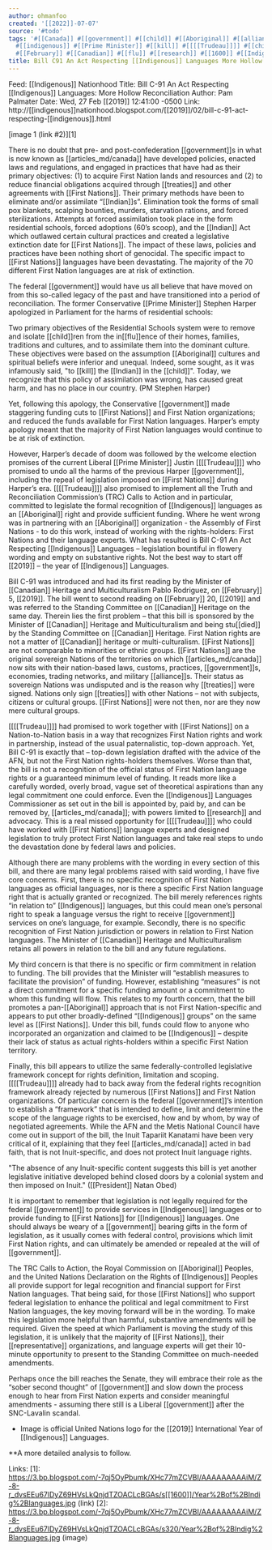 ```yaml
---
author: ohmanfoo
created: '[[2022]]-07-07'
source: '#todo'
tags: '#[[Canada]] #[[government]] #[[child]] #[[Aboriginal]] #[[alliance]] #[[2019]] #[[representative]] #[[Indian]]
  #[[indigenous]] #[[Prime Minister]] #[[kill]] #[[[[Trudeau]]]] #[[child]]ren #[[treaties]] #[[died]] #[[[First Nations]]
  #[[February]] #[[Canadian]] #[[flu]] #[[research]] #[[1600]] #[[Indigenous]] #[[[First Nations]] #[[[[Trudeau]]]] #[[President]] '
title: Bill C91 An Act Respecting [[Indigenous]] Languages More Hollow Reconciliation.md
---
```


Feed: [[Indigenous]] Nationhood
Title: Bill C-91 An Act Respecting [[Indigenous]] Languages: More Hollow 
Reconciliation
Author: Pam Palmater
Date: Wed, 27 Feb [[2019]] 12:41:00 -0500
Link: http://[[indigenous]]nationhood.blogspot.com/[[2019]]/02/bill-c-91-act-respecting-[[indigenous]].html
 
 
[image 1 (link #2)][1]
 
There is no doubt that pre- and post-confederation [[government]]s in what is now 
known as [[articles_md/canada]] have developed policies, enacted laws and regulations, and 
engaged in practices that have had as their primary objectives: (1) to acquire 
First Nation lands and resources and (2) to reduce financial obligations 
acquired through [[treaties]] and other agreements with [[First Nations]]. Their primary
methods have been to eliminate and/or assimilate “[[Indian]]s”. Elimination took the
forms of small pox blankets, scalping bounties, murders, starvation rations, and
forced sterilizations. Attempts at forced assimilation took place in the form 
residential schools, forced adoptions (60’s scoop), and the [[Indian]] Act which 
outlawed certain cultural practices and created a legislative extinction date 
for [[First Nations]]. The impact of these laws, policies and practices have been 
nothing short of genocidal. The specific impact to [[First Nations]] languages have 
been devastating. The majority of the 70 different First Nation languages are at
risk of extinction.
 
The federal [[government]] would have us all believe that have moved on from this 
so-called legacy of the past and have transitioned into a period of 
reconciliation. The former Conservative [[Prime Minister]] Stephen Harper apologized
in Parliament for the harms of residential schools:
 
 
Two primary objectives of the Residential Schools system were to remove and 
isolate [[child]]ren from the in[[flu]]ence of their homes, families, traditions and 
cultures, and to assimilate them into the dominant culture. These objectives 
were based on the assumption [[Aboriginal]] cultures and spiritual beliefs were 
inferior and unequal. Indeed, some sought, as it was infamously said, "to [[kill]] 
the [[Indian]] in the [[child]]". Today, we recognize that this policy of assimilation 
was wrong, has caused great harm, and has no place in our country. (PM Stephen 
Harper)
 
 
Yet, following this apology, the Conservative [[government]] made staggering funding
cuts to [[First Nations]] and First Nation organizations; and reduced the funds 
available for First Nation languages. Harper’s empty apology meant that the 
majority of First Nation languages would continue to be at risk of extinction. 
 
 
However, Harper’s decade of doom was followed by the welcome election promises 
of the current Liberal [[Prime Minister]] Justin [[[[Trudeau]]]] who promised to undo all 
the harms of the previous Harper [[government]], including the repeal of legislation
imposed on [[First Nations]] during Harper’s era. [[[[Trudeau]]]] also promised to implement
all the Truth and Reconciliation Commission’s (TRC) Calls to Action and in 
particular, committed to legislate the formal recognition of [[Indigenous]] 
languages as an [[Aboriginal]] right and provide sufficient funding. Where he went 
wrong was in partnering with an [[Aboriginal]] organization - the Assembly of First 
Nations - to do this work, instead of working with the rights-holders: First 
Nations and their language experts. What has resulted is Bill C-91 An Act 
Respecting [[Indigenous]] Languages – legislation bountiful in flowery wording and 
empty on substantive rights. Not the best way to start off [[2019]] – the year of 
[[Indigenous]] Languages.
 
 
Bill C-91 was introduced and had its first reading by the Minister of [[Canadian]] 
Heritage and Multiculturalism Pablo Rodriguez, on [[February]] 5, [[2019]]. The bill 
went to second reading on [[February]] 20, [[2019]] and was referred to the Standing 
Committee on [[Canadian]] Heritage on the same day. Therein lies the first problem –
that this bill is sponsored by the Minister of [[Canadian]] Heritage and 
Multiculturalism and being stu[[died]] by the Standing Committee on [[Canadian]] 
Heritage. First Nation rights are not a matter of [[Canadian]] heritage or 
multi-culturalism. [[First Nations]] are not comparable to minorities or ethnic 
groups. [[First Nations]] are the original sovereign Nations of the territories on 
which [[articles_md/canada]] now sits with their nation-based laws, customs, practices, 
[[government]]s, economies, trading networks, and military [[alliance]]s. Their status 
as sovereign Nations was undisputed and is the reason why [[treaties]] were signed. 
Nations only sign [[treaties]] with other Nations – not with subjects, citizens or 
cultural groups. [[First Nations]] were not then, nor are they now mere cultural 
groups. 
 
 
[[[[Trudeau]]]] had promised to work together with [[First Nations]] on a Nation-to-Nation 
basis in a way that recognizes First Nation rights and work in partnership, 
instead of the usual paternalistic, top-down approach. Yet, Bill C-91 is exactly
that – top-down legislation drafted with the advice of the AFN, but not the 
First Nation rights-holders themselves. Worse than that, the bill is not a 
recognition of the official status of First Nation language rights or a 
guaranteed minimum level of funding. It reads more like a carefully worded, 
overly broad, vague set of theoretical aspirations than any legal commitment one
could enforce. Even the [[Indigenous]] Languages Commissioner as set out in the bill
is appointed by, paid by, and can be removed by, [[articles_md/canada]]; with powers limited to 
[[research]] and advocacy. This is a real missed opportunity for [[[[Trudeau]]]] who could 
have worked with [[First Nations]] language experts and designed legislation to 
truly protect First Nation languages and take real steps to undo the devastation
done by federal laws and policies. 
 
 
Although there are many problems with the wording in every section of this bill,
and there are many legal problems raised with said wording, I have five core 
concerns. First, there is no specific recognition of First Nation languages as 
official languages, nor is there a specific First Nation language right that is 
actually granted or recognized. The bill merely references rights “in relation 
to” [[Indigenous]] languages, but this could mean one’s personal right to speak a 
language versus the right to receive [[government]] services on one’s language, for 
example. Secondly, there is no specific recognition of First Nation jurisdiction
or powers in relation to First Nation languages. The Minister of [[Canadian]] 
Heritage and Multiculturalism retains all powers in relation to the bill and any
future regulations. 
 
 
My third concern is that there is no specific or firm commitment in relation to 
funding. The bill provides that the Minister will “establish measures to 
facilitate the provision” of funding. However, establishing “measures” is not a 
direct commitment for a specific funding amount or a commitment to whom this 
funding will flow. This relates to my fourth concern, that the bill promotes a 
pan-[[Aboriginal]] approach that is not First Nation-specific and appears to put 
other broadly-defined “[[Indigenous]] groups” on the same level as [[First Nations]]. 
Under this bill, funds could flow to anyone who incorporated an organization and
claimed to be [[Indigenous]] – despite their lack of status as actual rights-holders
within a specific First Nation territory. 
 
 
Finally, this bill appears to utilize the same federally-controlled legislative 
framework concept for rights definition, limitation and scoping. [[[[Trudeau]]]] already
had to back away from the federal rights recognition framework already rejected 
by numerous [[First Nations]] and First Nation organizations. Of particular concern 
is the federal [[government]]’s intention to establish a “framework” that is 
intended to define, limit and determine the scope of the language rights to be 
exercised, how and by whom, by way of negotiated agreements. While the AFN and 
the Metis National Council have come out in support of the bill, the Inuit 
Tapariit Kanatami have been very critical of it, explaining that they feel 
[[articles_md/canada]] acted in bad faith, that is not Inuit-specific, and does not protect 
Inuit language rights.
 
 
"The absence of any Inuit-specific content suggests this bill is yet another 
legislative initiative developed behind closed doors by a colonial system and 
then imposed on Inuit." ([[President]] Natan Obed)
 
 
It is important to remember that legislation is not legally required for the 
federal [[government]] to provide services in [[Indigenous]] languages or to provide 
funding to [[First Nations]] for [[Indigenous]] languages. One should always be weary of
a [[government]] bearing gifts in the form of legislation, as it usually comes with 
federal control, provisions which limit First Nation rights, and can ultimately 
be amended or repealed at the will of [[government]].
 
 
The TRC Calls to Action, the Royal Commission on [[Aboriginal]] Peoples, and the 
United Nations Declaration on the Rights of [[Indigenous]] Peoples all provide 
support for legal recognition and financial support for First Nation languages. 
That being said, for those [[First Nations]] who support federal legislation to 
enhance the political and legal commitment to First Nation languages, the key 
moving forward will be in the wording. To make this legislation more helpful 
than harmful, substantive amendments will be required. Given the speed at which 
Parliament is moving the study of this legislation, it is unlikely that the 
majority of [[First Nations]], their [[representative]] organizations, and language 
experts will get their 10-minute opportunity to present to the Standing 
Committee on much-needed amendments. 
 
 
Perhaps once the bill reaches the Senate, they will embrace their role as the 
“sober second thought” of [[government]] and slow down the process enough to hear 
from First Nation experts and consider meaningful amendments - assuming there 
still is a Liberal [[government]] after the SNC-Lavalin scandal. 
 
* Image is official United Nations logo for the [[2019]] International Year of 
[[Indigenous]] Languages.
 
 
**A more detailed analysis to follow.
 
 
 
 
Links: 
[1]: https://3.bp.blogspot.com/-7qj5OyPbumk/XHc77mZCVBI/AAAAAAAAAiM/Z-8-r_dvsEEu67lDyZ69HVsLkQnjdTZOACLcBGAs/s[[1600]]/Year%2Bof%2BIndig%2Blanguages.jpg (link)
[2]: https://3.bp.blogspot.com/-7qj5OyPbumk/XHc77mZCVBI/AAAAAAAAAiM/Z-8-r_dvsEEu67lDyZ69HVsLkQnjdTZOACLcBGAs/s320/Year%2Bof%2BIndig%2Blanguages.jpg (image)